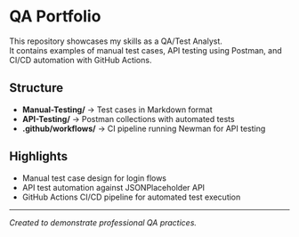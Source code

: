 # QA Portfolio

This repository showcases my skills as a QA/Test Analyst.  
It contains examples of manual test cases, API testing using Postman, and CI/CD automation with GitHub Actions.

## Structure
- **Manual-Testing/** → Test cases in Markdown format
- **API-Testing/** → Postman collections with automated tests
- **.github/workflows/** → CI pipeline running Newman for API testing

## Highlights
- Manual test case design for login flows
- API test automation against JSONPlaceholder API
- GitHub Actions CI/CD pipeline for automated test execution

---
*Created to demonstrate professional QA practices.*
